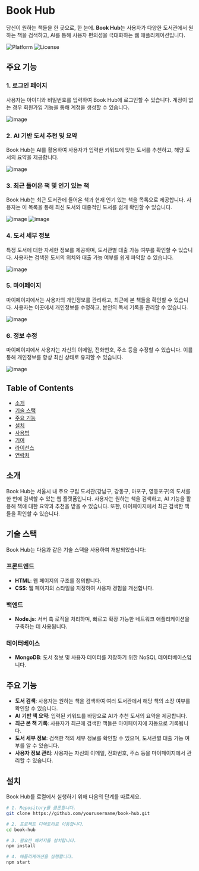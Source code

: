 # Book Hub

당신이 원하는 책들을 한 곳으로, 한 눈에. **Book Hub**는 사용자가 다양한 도서관에서 원하는 책을 검색하고, AI를 통해 사용자 편의성을 극대화하는 웹 애플리케이션입니다.

![Platform](https://img.shields.io/badge/platform-web-blue.svg)
![License](https://img.shields.io/badge/license-MIT-blue.svg)
## 주요 기능

### 1. 로그인 페이지
사용자는 아이디와 비밀번호를 입력하여 Book Hub에 로그인할 수 있습니다. 계정이 없는 경우 회원가입 기능을 통해 계정을 생성할 수 있습니다.

![image](https://github.com/user-attachments/assets/dbccc93f-f268-4531-9c39-c388ad6b5522)

### 2. AI 기반 도서 추천 및 요약
Book Hub는 AI를 활용하여 사용자가 입력한 키워드에 맞는 도서를 추천하고, 해당 도서의 요약을 제공합니다.

![image](https://github.com/user-attachments/assets/093bf5f8-30cf-44a6-a13f-22af9841d9d0)

### 3. 최근 들어온 책 및 인기 있는 책
Book Hub는 최근 도서관에 들어온 책과 현재 인기 있는 책을 목록으로 제공합니다. 사용자는 이 목록을 통해 최신 도서와 대중적인 도서를 쉽게 확인할 수 있습니다.

![image](https://github.com/user-attachments/assets/de86651e-918c-41c5-9a22-12c55c921df2)
![image](https://github.com/user-attachments/assets/18ddd00c-26dd-46f3-ac0d-1a4c5553dc47)

### 4. 도서 세부 정보
특정 도서에 대한 자세한 정보를 제공하며, 도서관별 대출 가능 여부를 확인할 수 있습니다. 사용자는 검색한 도서의 위치와 대출 가능 여부를 쉽게 파악할 수 있습니다.

![image](https://github.com/user-attachments/assets/d44341ea-d64d-4190-88f4-0113a8f20ad5)

### 5. 마이페이지
마이페이지에서는 사용자의 개인정보를 관리하고, 최근에 본 책들을 확인할 수 있습니다. 사용자는 이곳에서 개인정보를 수정하고, 본인의 독서 기록을 관리할 수 있습니다.

![image](https://github.com/user-attachments/assets/7b9fa1a0-3a25-482d-a9ee-b27a68e023b0)

### 6. 정보 수정
마이페이지에서 사용자는 자신의 이메일, 전화번호, 주소 등을 수정할 수 있습니다. 이를 통해 개인정보를 항상 최신 상태로 유지할 수 있습니다.

![image](https://github.com/user-attachments/assets/38623ea0-5feb-4569-84cd-ccad59dca583)

## Table of Contents
- [소개](#소개)
- [기술 스택](#기술-스택)
- [주요 기능](#주요-기능)
- [설치](#설치)
- [사용법](#사용법)
- [기여](#기여)
- [라이선스](#라이선스)
- [연락처](#연락처)

## 소개
Book Hub는 서울시 내 주요 구립 도서관(강남구, 강동구, 마포구, 영등포구)의 도서를 한 번에 검색할 수 있는 웹 플랫폼입니다. 사용자는 원하는 책을 검색하고, AI 기능을 활용해 책에 대한 요약과 추천을 받을 수 있습니다. 또한, 마이페이지에서 최근 검색한 책들을 확인할 수 있습니다.

## 기술 스택
Book Hub는 다음과 같은 기술 스택을 사용하여 개발되었습니다:

### 프론트엔드
- **HTML**: 웹 페이지의 구조를 정의합니다.
- **CSS**: 웹 페이지의 스타일을 지정하여 사용자 경험을 개선합니다.

### 백엔드
- **Node.js**: 서버 측 로직을 처리하며, 빠르고 확장 가능한 네트워크 애플리케이션을 구축하는 데 사용됩니다.

### 데이터베이스
- **MongoDB**: 도서 정보 및 사용자 데이터를 저장하기 위한 NoSQL 데이터베이스입니다.

## 주요 기능
- **도서 검색**: 사용자는 원하는 책을 검색하여 여러 도서관에서 해당 책의 소장 여부를 확인할 수 있습니다.
- **AI 기반 책 요약**: 입력된 키워드를 바탕으로 AI가 추천 도서의 요약을 제공합니다.
- **최근 본 책 기록**: 사용자가 최근에 검색한 책들은 마이페이지에 자동으로 기록됩니다.
- **도서 세부 정보**: 검색한 책의 세부 정보를 확인할 수 있으며, 도서관별 대출 가능 여부를 알 수 있습니다.
- **사용자 정보 관리**: 사용자는 자신의 이메일, 전화번호, 주소 등을 마이페이지에서 관리할 수 있습니다.

## 설치
Book Hub를 로컬에서 실행하기 위해 다음의 단계를 따르세요.

```bash
# 1. Repository를 클론합니다.
git clone https://github.com/yourusername/book-hub.git

# 2. 프로젝트 디렉토리로 이동합니다.
cd book-hub

# 3. 필요한 패키지를 설치합니다.
npm install

# 4. 애플리케이션을 실행합니다.
npm start
